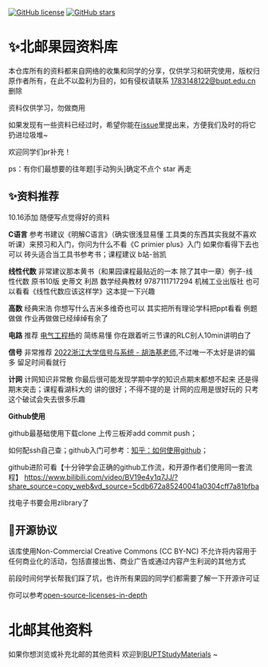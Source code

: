 [![GitHub license](https://img.shields.io/github/license/Halfapear/BuptInternationalSchool)](https://github.com/Halfapear/BuptInternationalSchool/blob/LICENSE)
[![GitHub stars](https://img.shields.io/github/stars/Halfapear/BuptInternationalSchool)](https://github.com/Halfapear/BuptInternationalSchool/stargazers)

# ✨北邮果园资料库

本仓库所有的资料都来自网络的收集和同学的分享，仅供学习和研究使用，版权归原作者所有，在此不以盈利为目的，如有侵权请联系 [1783148122@bupt.edu.cn](1783148122@bupt.edu.cn)删除

资料仅供学习，勿做商用

如果发现有一些资料已经过时，希望你能在[issue](https://github.com/Halfapear/BuptInternationalSchool/issues)里提出来，方便我们及时的将它扔进垃圾堆~

欢迎同学们pr补充！

ps：有你们最想要的往年题[手动狗头]确定不点个 star 再走

## ✨资料推荐
10.16添加 随便写点觉得好的资料

__C语言__ 参考书建议《明解C语言》（确实很浅显易懂 工具类的东西其实我就不喜欢听课）来预习和入门，你问为什么不看《C primier plus》入门 如果你看得下去也可以 砖头适合当工具书参考书；课程建议 b站-翁凯  

__线性代数__ 非常建议那本黄书（和果园课程最贴近的一本 除了其中一章）例子-线性代数 原书10版 史蒂文 利昂 数学经典教材 9787111717294 机械工业出版社 也可以看看《线性代数应该这样学》这本提一下兴趣

__高数__ 经典宋浩 你想写什么吉米多维奇也可以 其实把所有理论学科把ppt看看 例题做做 作业再做做已经绰绰有余了

__电路__ 推荐 [电气工程杨](https://www.bilibili.com/video/BV1gF411E7FW/?spm_id_from=333.337.search-card.all.click&vd_source=3992bc92d9488eb34391d041e92266ba)的 简练易懂 你在跟着听三节课的RLC别人10min讲明白了

__信号__ 非常推荐 [2022浙江大学信号与系统 - 胡浩基老师](https://www.bilibili.com/video/BV1g94y1Q76G/?spm_id_from=333.337.search-card.all.click&vd_source=3992bc92d9488eb34391d041e92266ba),不过唯一不太好是讲的偏多 留足时间看就行

__计网__ 计网知识非常散 你最后很可能发现学期中学的知识点期末都想不起来 还是得期末突击；课程看湖科大的 讲的很好；不得不提的是 计网的应用是很好玩的 只考这个破试会失去很多乐趣

__Github使用__ 

  github最基础使用下载clone 上传三板斧add commit push；
  
  如何配ssh自己查；github入门可参考：[知乎：如何使用github](https://www.zhihu.com/question/20070065/answer/517839193)；
  
  github进阶可看【十分钟学会正确的github工作流，和开源作者们使用同一套流程】 https://www.bilibili.com/video/BV19e4y1q7JJ/?share_source=copy_web&vd_source=5cdb672a85240041a0304cff7a81bfba

找电子书要会用zlibrary了

## 📄开源协议

该库使用Non-Commercial Creative Commons (CC BY-NC) 不允许将内容用于任何商业化的活动，包括直接出售、商业广告或通过内容产生利润的其他方式

前段时间何学长帮我们踩了坑，也许所有果园的同学们都需要了解一下开源许可证

你可以参考[open-source-licenses-in-depth](https://github.com/shaokeyibb/open-source-licenses-in-depth?tab=readme-ov-file)

# 北邮其他资料

如果你想浏览或补充北邮的其他资料 欢迎到[BUPTStudyMaterials](https://github.com/Halfapear/BUPTStudyMaterials) ~


